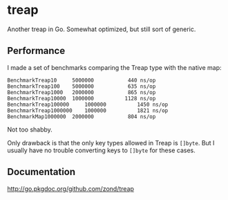 # treap

Another treap in Go. Somewhat optimized, but still sort of generic.

## Performance

I made a set of benchmarks comparing the Treap type with the native map:

    BenchmarkTreap10	 5000000	       440 ns/op
    BenchmarkTreap100	 5000000	       635 ns/op
    BenchmarkTreap1000	 2000000	       865 ns/op
    BenchmarkTreap10000	 1000000	      1128 ns/op
    BenchmarkTreap100000	 1000000	      1450 ns/op
    BenchmarkTreap1000000	 1000000	      1821 ns/op
    BenchmarkMap1000000	 2000000	       804 ns/op

Not too shabby.

Only drawback is that the only key types allowed in Treap is `[]byte`. But I usually have no trouble converting keys to `[]byte` for these cases.

## Documentation

http://go.pkgdoc.org/github.com/zond/treap